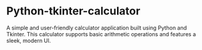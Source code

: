 # Python-tkinter-calculator
A simple and user-friendly calculator application built using Python and Tkinter. This calculator supports basic arithmetic operations and features a sleek, modern UI.
